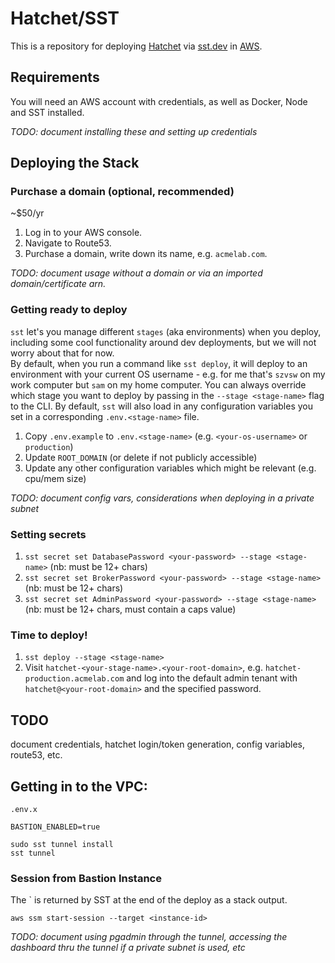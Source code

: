 # Hatchet/SST

This is a repository for deploying [Hatchet](https://hatchet.run) via [sst.dev](https://sst.dev) in [AWS](https://aws.amazon.com).

## Requirements 

You will need an AWS account with credentials, as well as Docker, Node and SST installed.

_TODO: document installing these and setting up credentials_

## Deploying the Stack

### Purchase a domain (optional, recommended)

~$50/yr

1. Log in to your AWS console.
1. Navigate to Route53.
1. Purchase a domain, write down its name, e.g. `acmelab.com`.

_TODO: document usage without a domain or via an imported domain/certificate arn._

### Getting ready to deploy

`sst` let's you manage different `stages` (aka environments) when you deploy, including 
some cool functionality around dev deployments, but we will not worry about that for now.  
By default, when you run a command like `sst deploy`, it will deploy to an environment 
with your current OS username - e.g. for me that's `szvsw` on my work computer but `sam` 
on my home computer.  You can always override which stage you want to deploy by passing 
in the `--stage <stage-name>` flag to the CLI.  By default, `sst` will also load in any
configuration variables you set in a corresponding `.env.<stage-name>` file.

1. Copy `.env.example` to `.env.<stage-name>` (e.g. `<your-os-username>` or `production`)
1. Update `ROOT_DOMAIN` (or delete if not publicly accessible)
1. Update any other configuration variables which might be relevant (e.g. cpu/mem size)

_TODO: document config vars, considerations when deploying in a private subnet_

### Setting secrets

1. `sst secret set DatabasePassword <your-password> --stage <stage-name>` (nb: must be 12+ chars)
1. `sst secret set BrokerPassword <your-password> --stage <stage-name>` (nb: must be 12+ chars)
1. `sst secret set AdminPassword <your-password> --stage <stage-name>` (nb: must be 12+ chars, must contain a caps value)

### Time to deploy!

1. `sst deploy --stage <stage-name>`
1. Visit `hatchet-<your-stage-name>.<your-root-domain>`, e.g. `hatchet-production.acmelab.com` and log into the default admin tenant with `hatchet@<your-root-domain>` and the specified password.


## TODO

document credentials, hatchet login/token generation, config variables, route53, etc.


## Getting in to the VPC:


`.env.x`
```
BASTION_ENABLED=true
```

```
sudo sst tunnel install
sst tunnel
```

### Session from Bastion Instance

The `<instance-id> is returned by SST at the end of the deploy as a stack output.

```
aws ssm start-session --target <instance-id>
```

_TODO: document using pgadmin through the tunnel, accessing the dashboard thru the tunnel if a private subnet is used, etc_